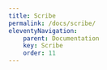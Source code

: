 ```yaml
---
title: Scribe
permalink: /docs/scribe/
eleventyNavigation:
    parent: Documentation
    key: Scribe
    order: 11
---
```



